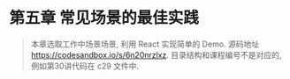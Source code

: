 # 第五章 常见场景的最佳实践
> 本章选取工作中场景场景, 利用 React 实现简单的 Demo. 源码地址 https://codesandbox.io/s/6n20nrzlxz. 目录结构和课程编号不是对应的, 例如第30讲代码在 c29 文件中.
